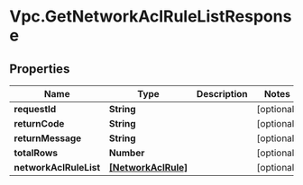 # Vpc.GetNetworkAclRuleListResponse

## Properties
Name | Type | Description | Notes
------------ | ------------- | ------------- | -------------
**requestId** | **String** |  | [optional] 
**returnCode** | **String** |  | [optional] 
**returnMessage** | **String** |  | [optional] 
**totalRows** | **Number** |  | [optional] 
**networkAclRuleList** | [**[NetworkAclRule]**](NetworkAclRule.md) |  | [optional] 


